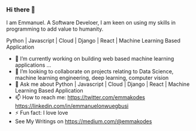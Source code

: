 ### Hi there 👋
I am Emmanuel. A Software Develoer, I am keen on using my skills in programming to add value to humanity.

Python | Javascript | Cloud | Django | React | Machine Learning Based Application

- 🌱 I’m currently working on building web based machine learning applications ...
- 👯 I’m looking to collaborate on projects relating to Data Science, machine learning engineering, deep learning, computer vision
- 💬 Ask me about Python | Javascript | Cloud | Django | React | Machine Learning Based Application
- 📫 How to reach me: https://twitter.com/emmakodes  https://linkedin.com/in/emmanuelonwuegbusi
- ⚡ Fun fact: I love love
- See My Writings on https://medium.com/@emmakodes
